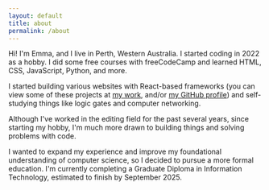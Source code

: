 ```yaml
---
layout: default
title: about
permalink: /about
---
```


Hi! I'm Emma, and I live in Perth, Western Australia. I started coding in 2022 as a hobby. I did some free courses with freeCodeCamp and learned HTML, CSS, JavaScript, Python, and more.

I started building various websites with React-based frameworks (you can view some of these projects at [my work]({{site.url}}), and/or [my GitHub profile](https://github.com/emoore29)) and self-studying things like logic gates and computer networking.

Although I've worked in the editing field for the past several years, since starting my hobby, I'm much more drawn to building things and solving problems with code.

I wanted to expand my experience and improve my foundational understanding of computer science, so I decided to pursue a more formal education. I'm currently completing a Graduate Diploma in Information Technology, estimated to finish by September 2025.
